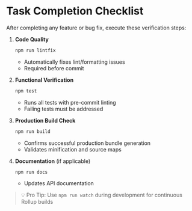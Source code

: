 # Task Completion Checklist

After completing any feature or bug fix, execute these verification steps:

1. **Code Quality**
   ```sh
   npm run lintfix
   ```
   - Automatically fixes lint/formatting issues
   - Required before commit

2. **Functional Verification**
   ```sh
   npm test
   ```
   - Runs all tests with pre-commit linting
   - Failing tests must be addressed

3. **Production Build Check**
   ```sh
   npm run build
   ```
   - Confirms successful production bundle generation
   - Validates minification and source maps

4. **Documentation** (if applicable)
   ```sh
   npm run docs
   ```
   - Updates API documentation

> 💡 Pro Tip: Use `npm run watch` during development for continuous Rollup builds